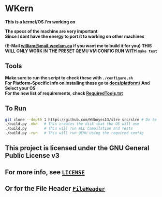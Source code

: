 # WKern  
**This is a kernel/OS I'm working on**  

__The specs of the machine are very important__  
__Since I dont have the energy to port it to working on other machines__  
  
__(E-Mail william@mail.weelam.ca if you want me to build it for you)__
__THIS WILL ONLY WORK IN THE PRESET QEMU VM CONFIG RUN WITH `make test`__  

## Tools
__Make sure to run the script to check these with `./configure.sh`__  
__For Platform-Specific Info on installing these go to [docs/platform/](/docs/platform/) And Select your OS__   
__For the new list of requirements, check [RequiredTools.txt](/RequiredTools.txt)__  

## To Run

```sh
git clone --depth 1 https://github.com/Wdboyes13/slre src/slre # Do to fun times with licensing, SLRE Regex needs to be cloned separatly
./build.py -mkd   # This creates the disk that the OS will use
./build.py        # This will run ALL Compilation and Tests
./build.py -run   # This will run QEMU Using the required config
```

## This project is licensed under the GNU General Public License v3
## For more info, see [`LICENSE`](/LICENSE)
## Or for the File Header [`FileHeader`](/FileHeader)